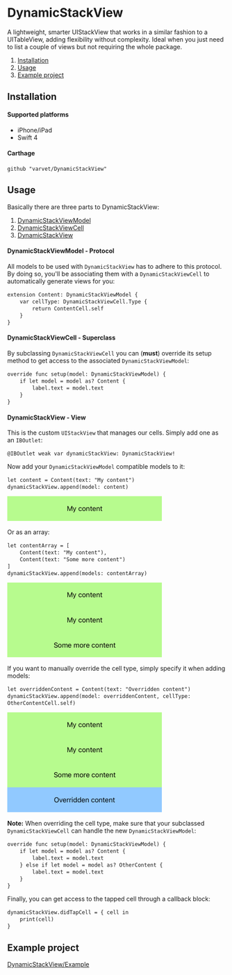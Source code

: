 # DynamicStackView

A lightweight, smarter UIStackView that works in a similar fashion to a UITableView, adding flexibility without complexity. Ideal when you just need to list a couple of views but not requiring the whole package.

 1. [Installation](#installation)
 2. [Usage](#usage)
 3. [Example project](#example-project)

## Installation

#### Supported platforms

- iPhone/iPad
- Swift 4

#### Carthage

    github "varvet/DynamicStackView"

## Usage

Basically there are three parts to DynamicStackView:

 1. [DynamicStackViewModel](#dynamicstackviewmodel---protocol)
 2. [DynamicStackViewCell](#dynamicstackviewcell---superclass)
 3. [DynamicStackView](#dynamicstackview---view)

#### DynamicStackViewModel - Protocol

All models to be used with `DynamicStackView` has to adhere to this protocol. By doing so, you'll be associating them with a `DynamicStackViewCell` to automatically generate views for you:

    extension Content: DynamicStackViewModel {
        var cellType: DynamicStackViewCell.Type {
            return ContentCell.self
        }
    }

#### DynamicStackViewCell - Superclass

By subclassing `DynamicStackViewCell` you can (**must**) override its setup method to get access to the associated `DynamicStackViewModel`:

    override func setup(model: DynamicStackViewModel) {
        if let model = model as? Content {
            label.text = model.text
        }
    }

#### DynamicStackView - View

This is the custom `UIStackView` that manages our cells. Simply add one as an `IBOutlet`:

    @IBOutlet weak var dynamicStackView: DynamicStackView!
    
Now add your `DynamicStackViewModel` compatible models to it:

    let content = Content(text: "My content")
    dynamicStackView.append(model: content)

![Content added](https://github.com/varvet/DynamicStackView/blob/master/ReadMeFiles/screen_1.png)

Or as an array:

    let contentArray = [
        Content(text: "My content"),
        Content(text: "Some more content")
    ]
    dynamicStackView.append(models: contentArray)

![Content added as array](https://github.com/varvet/DynamicStackView/blob/master/ReadMeFiles/screen_2.png)

If you want to manually override the cell type, simply specify it when adding models:

    let overriddenContent = Content(text: "Overridden content")
    dynamicStackView.append(model: overriddenContent, cellType: OtherContentCell.self)

![Content added with another cell type](https://github.com/varvet/DynamicStackView/blob/master/ReadMeFiles/screen_3.png)

**Note:** When overriding the cell type, make sure that your subclassed `DynamicStackViewCell` can handle the new `DynamicStackViewModel`:

    override func setup(model: DynamicStackViewModel) {
        if let model = model as? Content {
            label.text = model.text
        } else if let model = model as? OtherContent {
            label.text = model.text
        }
    }

Finally, you can get access to the tapped cell through a callback block:

    dynamicStackView.didTapCell = { cell in
        print(cell)
    }

## Example project

[DynamicStackView/Example](https://github.com/varvet/DynamicStackView/tree/master/DynamicStackView/Example)

